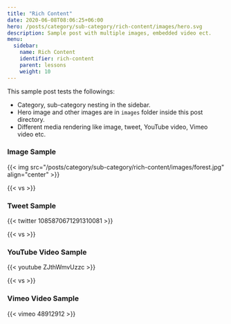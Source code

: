 ```yaml
---
title: "Rich Content"
date: 2020-06-08T08:06:25+06:00
hero: /posts/category/sub-category/rich-content/images/hero.svg
description: Sample post with multiple images, embedded video ect.
menu:
  sidebar:
    name: Rich Content
    identifier: rich-content
    parent: lessons
    weight: 10
---
```


This sample post tests the followings:

- Category, sub-category nesting in the sidebar.
- Hero image and other images are in `images` folder inside this post directory.
- Different media rendering like image, tweet, YouTube video, Vimeo video etc.

### Image Sample

{{< img src="/posts/category/sub-category/rich-content/images/forest.jpg" align="center" >}}

{{< vs >}}

### Tweet Sample

{{< twitter 1085870671291310081 >}}

{{< vs >}}

### YouTube Video Sample

{{< youtube ZJthWmvUzzc >}}

{{< vs >}}

### Vimeo Video Sample

{{< vimeo 48912912 >}}
